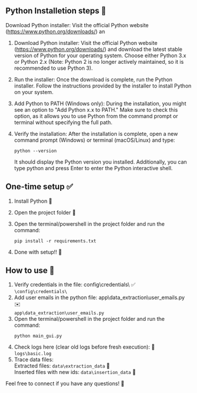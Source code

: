 ## Python Installetion steps 🐍
Download Python installer: Visit the official Python website (https://www.python.org/downloads/) an
1. Download Python installer: Visit the official Python website (https://www.python.org/downloads/) and download the latest stable version of Python for your operating system. Choose either Python 3.x or Python 2.x (Note: Python 2 is no longer actively maintained, so it is recommended to use Python 3).

2. Run the installer: Once the download is complete, run the Python installer. Follow the instructions provided by the installer to install Python on your system.

3. Add Python to PATH (Windows only): During the installation, you might see an option to "Add Python x.x to PATH." Make sure to check this option, as it allows you to use Python from the command prompt or terminal without specifying the full path.

4. Verify the installation: After the installation is complete, open a new command prompt (Windows) or terminal (macOS/Linux) and type:
    ```
    python --version
    ```

    It should display the Python version you installed. Additionally, you can type python and press Enter to enter the Python interactive shell.



## One-time setup ✅
1. Install Python 🐍
2. Open the project folder 📂
3. Open the terminal/powershell in the project folder and run the command:

    ```
    pip install -r requirements.txt
    ```
4. Done with setup!! 🎉

## How to use 🚀
1. Verify credentials in the file: config\credentials\ ✅<br>
```\config\credentials\```
2. Add user emails in the python file: app\data_extraction\user_emails.py  ✉️<br>```app\data_extraction\user_emails.py```
3. Open the terminal/powershell in the project folder and run the command:
    ```
    python main_gui.py
    ```
4. Check logs here (clear old logs before fresh execution): 📜<br>
    ``logs\basic.log``
5. Trace data files: <br>
    Extracted files: ``data\extraction_data`` 📂<br>
    Inserted files with new ids: ``data\insertion_data`` 📂

Feel free to connect if you have any questions! 🤗



